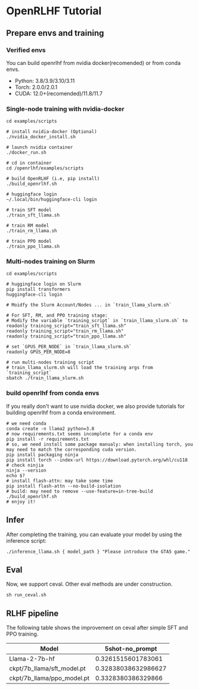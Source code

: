 # OpenRLHF Tutorial
## Prepare envs and training
### Verified envs 
You can build openrlhf from nvidia docker(recomended) or from conda envs. 

* Python: 3.8/3.9/3.10/3.11
* Torch: 2.0.0/2.0.1
* CUDA: 12.0+(recomended)/11.8/11.7

### Single-node training with nvidia-docker 
```
cd examples/scripts

# install nvidia-docker (Optional)
./nvidia_docker_install.sh

# launch nvidia container
./docker_run.sh

# cd in container
cd /openrlhf/examples/scripts

# build OpenRLHF (i.e, pip install)
./build_openrlhf.sh

# huggingface login 
~/.local/bin/huggingface-cli login

# train SFT model
./train_sft_llama.sh

# train RM model
./train_rm_llama.sh

# train PPO model
./train_ppo_llama.sh
```

### Multi-nodes training on Slurm 
```
cd examples/scripts

# huggingface login on Slurm 
pip install transformers
huggingface-cli login

# Moidfy the Slurm Account/Nodes ... in `train_llama_slurm.sh`

# For SFT, RM, and PPO training stage:
# Modify the variable `training_script` in `train_llama_slurm.sh` to
readonly training_script="train_sft_llama.sh"
readonly training_script="train_rm_llama.sh"
readonly training_script="train_ppo_llama.sh"

# set `GPUS_PER_NODE` in `train_llama_slurm.sh`
readonly GPUS_PER_NODE=8

# run multi-nodes training script
# train_llama_slurm.sh will load the training args from `training_script`
sbatch ./train_llama_slurm.sh
```

### build openrlhf from conda envs 
If you really don't want to use nvidia docker, we also provide tutorials for building openrlhf from a conda environment.  
```
# we need conda
conda create -n llama2 python=3.8
# now requirements.txt seems incomplete for a conda env
pip install -r requirements.txt
# so, we need install some package manualy: when installing torch, you may need to match the corresponding cuda version.
pip install packaging ninja
pip install torch --index-url https://download.pytorch.org/whl/cu118
# check ninjia
ninja --version
echo $? 
# install flash-attn: may take some time
pip install flash-attn --no-build-isolation
# build: may need to remove --use-feature=in-tree-build
./build_openrlhf.sh
# enjoy it!
```

## Infer 
After completing the training, you can evaluate your model by using the inference script: 

```
./inference_llama.sh { model_path } "Please introduce the GTA5 game."
```

## Eval 
Now, we support ceval. Other eval methods are under construction. 

```
sh run_ceval.sh
```

## RLHF pipeline 
The following table shows the improvement on ceval after simple SFT and PPO training. 

| Model                      | 5shot-no_prompt     |
| -------------------------- | ------------------- |
| Llama-2-7b-hf              | 0.3261515601783061  |
| ckpt/7b_llama/sft_model.pt | 0.32838038632986627 |
| ckpt/7b_llama/ppo_model.pt | 0.3328380386329866  |